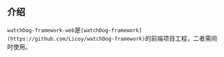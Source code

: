 ## 介绍
`watchDog-framework-web`是`[watchDog-framework](https://github.com/Licoy/watchDog-framework)`的前端项目工程，二者需同时使用。